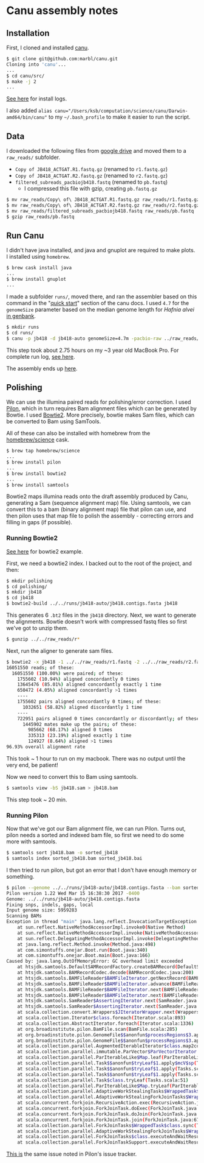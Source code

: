 # Canu assembly notes

## Installation

First, I cloned and installed [canu](http://github.com/marbl/canu).

```sh
$ git clone git@github.com:marbl/canu.git
Cloning into 'canu'...
...
$ cd canu/src/
$ make -j 2
...
```

[See here](logs/canu_install.log) for install logs.

I also added `alias canu="/Users/ksb/computation/science/canu/Darwin-amd64/bin/canu"`
to my `~/.bash_profile` to make it easier to run the script.

## Data

I downloaded the following files from [google drive](https://drive.google.com/drive/folders/0B33EX5YdgPfIVWdaQXZMV1Mwb2c)
and moved them to a `raw_reads/` subfolder.

- `Copy of JB418_ACTGAT.R1.fastq.gz` (renamed to `r1.fastq.gz`)
- `Copy of JB418_ACTGAT.R2.fastq.gz` (renamed to `r2.fastq.gz`)
- `filtered_subreads_pacbiojb418.fastq` (renamed to `pb.fastq`)
    - I compressed this file with gzip, creating `pb.fastq.gz`

```sh
$ mv raw_reads/Copy\ of\ JB418_ACTGAT.R1.fastq.gz raw_reads/r1.fastq.gz
$ mv raw_reads/Copy\ of\ JB418_ACTGAT.R2.fastq.gz raw_reads/r2.fastq.gz
$ mv raw_reads/filtered_subreads_pacbiojb418.fastq raw_reads/pb.fastq
$ gzip raw_reads/pb.fastq
```

## Run Canu

I didn't have java installed, and java and gnuplot are required to make plots. I installed
using `homebrew`.

```sh
$ brew cask install java
...
$ brew install gnuplot
...
```

I made a subfolder `runs/`, moved there, and ran the assembler based on this
command in the "[quick start](http://canu.readthedocs.io/en/latest/quick-start.html#quickstart)" section of the canu docs.
I used `4.7` for the `genomeSize` parameter based on the median genome length for
*Hafnia alvei* [in genbank](https://www.ncbi.nlm.nih.gov/genome/10737).

```sh
$ mkdir runs
$ cd runs/
$ canu -p jb418 -d jb418-auto genomeSize=4.7m -pacbio-raw ../raw_reads/pb.fastq.gz
```

This step took about 2.75 hours on my ~3 year old MacBook Pro. For complete run log, [see here](logs/canu_run.log).

The assembly ends up [here](runs/jb418-auto/jb418.contigs.fasta).

## Polishing

We can use the illumina paired reads for polishing/error correction. I used [Pilon](https://github.com/broadinstitute/pilon/wiki),
which in turn requires Bam alignment files which can be generated by Bowtie. I used [Bowtie2](http://bowtie-bio.sourceforge.net/bowtie2/).
More precisely, bowtie makes Sam files, which can be converted to Bam using SamTools.

All of these can also be installed with homebrew from the [homebrew/science](https://github.com/Homebrew/homebrew-science) cask.

```sh
$ brew tap homebrew/science
...
$ brew install pilon
...
$ brew install bowtie2
...
$ brew install samtools
```

Bowtie2 maps illumina reads onto the draft assembly produced by Canu, generating
a Sam (sequence alignment map) file. Using samtools, we can convert this to a
bam (binary alignment map) file that pilon can use, and then pilon uses that map
file to polish the assembly - correcting errors and filling in gaps (if
possible).

### Running Bowtie2

[See here](http://bowtie-bio.sourceforge.net/bowtie2/manual.shtml#getting-started-with-bowtie-2-lambda-phage-example) for bowtie2 example.

First, we need a bowtie2 index. I backed out to the root of the project, and then:

```sh
$ mkdir polishing
$ cd polishing/
$ mkdir jb418
$ cd jb418
$ bowtie2-build ../../runs/jb418-auto/jb418.contigs.fasta jb418
```

This generates 6 `.bt2` files in the `jb418` directory. Next, we want to
generate the alignments. Bowtie doesn't work with compressed fastq files so
first we've got to unzip them.

```sh
$ gunzip ../../raw_reads/r*
```

Next, run the aligner to generate sam files.

```sh
$ bowtie2 -x jb418 -1 ../../raw_reads/r1.fastq -2 ../../raw_reads/r2.fastq -S jb418.sam
16051550 reads; of these:
  16051550 (100.00%) were paired; of these:
    1755602 (10.94%) aligned concordantly 0 times
    13645476 (85.01%) aligned concordantly exactly 1 time
    650472 (4.05%) aligned concordantly >1 times
    ----
    1755602 pairs aligned concordantly 0 times; of these:
      1032651 (58.82%) aligned discordantly 1 time
    ----
    722951 pairs aligned 0 times concordantly or discordantly; of these:
      1445902 mates make up the pairs; of these:
        985662 (68.17%) aligned 0 times
        335313 (23.19%) aligned exactly 1 time
        124927 (8.64%) aligned >1 times
96.93% overall alignment rate
```

This took ~ 1 hour to run on my macbook. There was no output until the very end,
be patient!

Now we need to convert this to Bam using samtools.

```sh
$ samtools view -bS jb418.sam > jb418.bam
```

This step took ~ 20 min.

### Running Pilon

Now that we've got our Bam alignment file, we can run Pilon. Turns out, pilon
needs a sorted and indexed bam file, so first we need to do some more with
samtools.

```sh
$ samtools sort jb418.bam -o sorted_jb418
$ samtools index sorted_jb418.bam sorted_jb418.bai
```
I then tried to run pilon, but got an error that I don't have enough memory or something.

```sh
$ pilon --genome ../../runs/jb418-auto/jb418.contigs.fasta --bam sorted_jb418.bam --outdir pilon/
Pilon version 1.22 Wed Mar 15 16:38:30 2017 -0400
Genome: ../../runs/jb418-auto/jb418.contigs.fasta
Fixing snps, indels, gaps, local
Input genome size: 5959283
Scanning BAMs
Exception in thread "main" java.lang.reflect.InvocationTargetException
	at sun.reflect.NativeMethodAccessorImpl.invoke0(Native Method)
	at sun.reflect.NativeMethodAccessorImpl.invoke(NativeMethodAccessorImpl.java:62)
	at sun.reflect.DelegatingMethodAccessorImpl.invoke(DelegatingMethodAccessorImpl.java:43)
	at java.lang.reflect.Method.invoke(Method.java:498)
	at com.simontuffs.onejar.Boot.run(Boot.java:340)
	at com.simontuffs.onejar.Boot.main(Boot.java:166)
Caused by: java.lang.OutOfMemoryError: GC overhead limit exceeded
	at htsjdk.samtools.DefaultSAMRecordFactory.createBAMRecord(DefaultSAMRecordFactory.java:36)
	at htsjdk.samtools.BAMRecordCodec.decode(BAMRecordCodec.java:200)
	at htsjdk.samtools.BAMFileReader$BAMFileIterator.getNextRecord(BAMFileReader.java:660)
	at htsjdk.samtools.BAMFileReader$BAMFileIterator.advance(BAMFileReader.java:634)
	at htsjdk.samtools.BAMFileReader$BAMFileIterator.next(BAMFileReader.java:628)
	at htsjdk.samtools.BAMFileReader$BAMFileIterator.next(BAMFileReader.java:598)
	at htsjdk.samtools.SamReader$AssertingIterator.next(SamReader.java:544)
	at htsjdk.samtools.SamReader$AssertingIterator.next(SamReader.java:518)
	at scala.collection.convert.Wrappers$JIteratorWrapper.next(Wrappers.scala:43)
	at scala.collection.Iterator$class.foreach(Iterator.scala:893)
	at scala.collection.AbstractIterator.foreach(Iterator.scala:1336)
	at org.broadinstitute.pilon.BamFile.scan(BamFile.scala:285)
	at org.broadinstitute.pilon.GenomeFile$$anonfun$processRegions$3.apply(GenomeFile.scala:92)
	at org.broadinstitute.pilon.GenomeFile$$anonfun$processRegions$3.apply(GenomeFile.scala:92)
	at scala.collection.parallel.AugmentedIterableIterator$class.map2combiner(RemainsIterator.scala:115)
	at scala.collection.parallel.immutable.ParVector$ParVectorIterator.map2combiner(ParVector.scala:62)
	at scala.collection.parallel.ParIterableLike$Map.leaf(ParIterableLike.scala:1054)
	at scala.collection.parallel.Task$$anonfun$tryLeaf$1.apply$mcV$sp(Tasks.scala:49)
	at scala.collection.parallel.Task$$anonfun$tryLeaf$1.apply(Tasks.scala:48)
	at scala.collection.parallel.Task$$anonfun$tryLeaf$1.apply(Tasks.scala:48)
	at scala.collection.parallel.Task$class.tryLeaf(Tasks.scala:51)
	at scala.collection.parallel.ParIterableLike$Map.tryLeaf(ParIterableLike.scala:1051)
	at scala.collection.parallel.AdaptiveWorkStealingTasks$WrappedTask$class.compute(Tasks.scala:152)
	at scala.collection.parallel.AdaptiveWorkStealingForkJoinTasks$WrappedTask.compute(Tasks.scala:443)
	at scala.concurrent.forkjoin.RecursiveAction.exec(RecursiveAction.java:160)
	at scala.concurrent.forkjoin.ForkJoinTask.doExec(ForkJoinTask.java:260)
	at scala.concurrent.forkjoin.ForkJoinTask.doJoin(ForkJoinTask.java:341)
	at scala.concurrent.forkjoin.ForkJoinTask.join(ForkJoinTask.java:673)
	at scala.collection.parallel.ForkJoinTasks$WrappedTask$class.sync(Tasks.scala:378)
	at scala.collection.parallel.AdaptiveWorkStealingForkJoinTasks$WrappedTask.sync(Tasks.scala:443)
	at scala.collection.parallel.ForkJoinTasks$class.executeAndWaitResult(Tasks.scala:426)
	at scala.collection.parallel.ForkJoinTaskSupport.executeAndWaitResult(TaskSupport.scala:56)
```

[This is](https://github.com/broadinstitute/pilon/issues/32) the same issue noted in Pilon's issue tracker.
